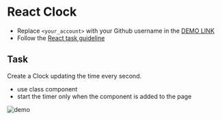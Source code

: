 # React Clock
- Replace `<your_account>` with your Github username in the
 [DEMO LINK](https://zarichnyi.github.io/react_clock/)
- Follow the [React task guideline](https://github.com/mate-academy/react_task-guideline#react-tasks-guideline)

## Task
Create a Clock updating the time every second.
- use class component
- start the timer only when the component is added to the page

![demo](./screenshot.png)
